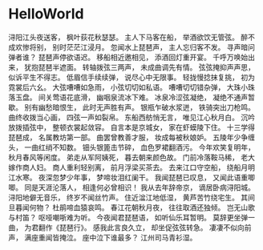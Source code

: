 # HelloWorld

浔阳江头夜送客， 枫叶荻花秋瑟瑟。 主人下马客在船， 举酒欲饮无管弦。 醉不成欢惨将别， 别时茫茫江浸月。
忽闻水上琵琶声， 主人忘归客不发。 寻声暗问弹者谁？ 琵琶声停欲语迟。 移船相近邀相见， 添酒回灯重开宴。 千呼万唤始出来， 犹抱琵琶半遮面。 转轴拨弦三两声， 未成曲调先有情。 弦弦掩抑声声思， 似诉平生不得志。 低眉信手续续弹， 说尽心中无限事。 轻拢慢捻抹复挑， 初为霓裳后六幺。 大弦嘈嘈如急雨， 小弦切切如私语。 嘈嘈切切错杂弹， 大珠小珠落玉盘。 间关莺语花底滑， 幽咽泉流冰下难。 冰泉冷涩弦凝绝， 凝绝不通声暂歇。 别有幽愁暗恨生， 此时无声胜有声。 银瓶乍破水浆迸， 铁骑突出刀枪鸣。 曲终收拨当心画， 四弦一声如裂帛。 东船西舫悄无言， 唯见江心秋月白。
沉吟放拨插弦中， 整顿衣裳起敛容。 自言本是京城女， 家在虾蟆陵下住。 十三学得琵琶成， 名属教坊第一部。 曲罢曾教善才服， 妆成每被秋娘妒。 五陵年少争缠头， 一曲红绡不知数。 钿头银篦击节碎， 血色罗裙翻酒污。 今年欢笑复明年， 秋月春风等闲度。 弟走从军阿姨死， 暮去朝来颜色故。 门前冷落鞍马稀， 老大嫁作商人妇。 商人重利轻别离， 前月浮梁买茶去。 去来江口守空船， 绕船月明江水寒。 夜深忽梦少年事， 梦啼妆泪红阑干。
我闻琵琶已叹息， 又闻此语重唧唧。 同是天涯沦落人， 相逢何必曾相识！ 我从去年辞帝京， 谪居卧病浔阳城。 浔阳地僻无音乐， 终岁不闻丝竹声。 住近湓江地低湿， 黄芦苦竹绕宅生。 其间旦暮闻何物？ 杜鹃啼血猿哀鸣。 春江花朝秋月夜， 往往取酒还独倾。 岂无山歌与村笛？ 呕哑嘲哳难为听。 今夜闻君琵琶语， 如听仙乐耳暂明。 莫辞更坐弹一曲， 为君翻作《琵琶行》。 感我此言良久立， 却坐促弦弦转急。 凄凄不似向前声， 满座重闻皆掩泣。 座中泣下谁最多？ 江州司马青衫湿。
